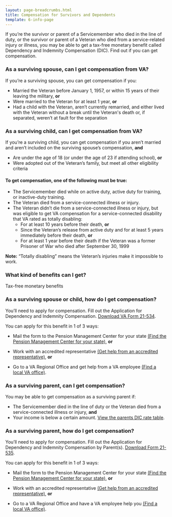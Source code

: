```yaml
---
layout: page-breadcrumbs.html
title: Compensation for Survivors and Dependents
template: 6-info-page
---
```


If you’re the survivor or parent of a Servicemember who died in the line of duty, or the survivor or parent of a Veteran who died from a service-related injury or illness, you may be able to get a tax-free monetary benefit called Dependency and Indemnity Compensation (DIC). Find out if you can get compensation. 

<div class="call-out" markdown="0">

### As a surviving spouse, can I get compensation from VA?

If you’re a surviving spouse, you can get compensation if you:
- Married the Veteran before January 1, 1957, or within 15 years of their leaving the military, **or**
- Were married to the Veteran for at least 1 year, **or**
- Had a child with the Veteran, aren’t currently remarried, and either lived with the Veteran without a break until the Veteran's death or, if separated, weren’t at fault for the separation

</div>

<div class="call-out" markdown="0">

### As a surviving child, can I get compensation from VA?

If you’re a surviving child, you can get compensation if you aren’t married and aren’t included on the surviving spouse’s compensation, **and**
- Are under the age of 18 (or under the age of 23 if attending school), **or**
- Were adopted out of the Veteran’s family, but meet all other eligibility criteria

</div>

#### To get compensation, one of the following must be true:

- The Servicemember died while on active duty, active duty for training, or inactive-duty training.
- The Veteran died from a service-connected illness or injury.
- The Veteran didn’t die from a service-connected illness or injury, but was eligible to get VA compensation for a service-connected disability that VA rated as totally disabling: 
  - For at least 10 years before their death, **or**
  - Since the Veteran’s release from active duty and for at least 5 years immediately before their death, **or**
  - For at least 1 year before their death if the Veteran was a former Prisoner of War who died after September 30, 1999

**Note:** “Totally disabling” means the Veteran’s injuries make it impossible to work.

<div class="call-out" markdown="0">

### What kind of benefits can I get?

Tax-free monetary benefits

</div>

### As a surviving spouse or child, how do I get compensation? 

You’ll need to apply for compensation. Fill out the Application for Dependency and Indemnity Compensation. [Download VA Form 21-534](http://www.vba.va.gov/pubs/forms/VBA-21-534-ARE.pdf). 

You can apply for this benefit in 1 of 3 ways:

- Mail the form to the Pension Management Center for your state [(Find the Pension Management Center for your state)](http://www.benefits.va.gov/PENSION/resources-contact.asp), **or**

- Work with an accredited representative [(Get help from an accredited representative)](https://www.vets.gov/disability-benefits/apply-for-benefits/help/index.html), **or**

- Go to a VA Regional Office and get help from a VA employee [(Find a local VA office)](/facilities/).


### As a surviving parent, can I get compensation?

You may be able to get compensation as a surviving parent if: 
- The Servicemember died in the line of duty or the Veteran died from a service-connected illness or injury, **and**
- Your income is below a certain amount. [View the parents DIC rate table]( http://benefits.va.gov/Pension/current_rates_Parents_DIC_pen.asp). 

### As a surviving parent, how do I get compensation? 

You’ll need to apply for compensation. Fill out the Application for Dependency and Indemnity Compensation by Parent(s). [Download Form 21-535](http://www.vba.va.gov/pubs/forms/VBA-21-535-ARE.pdf).

You can apply for this benefit in 1 of 3 ways:

- Mail the form to the Pension Management Center for your state [(Find the Pension Management Center for your state)](http://www.benefits.va.gov/PENSION/resources-contact.asp), **or**

- Work with an accredited representative [(Get help from an accredited representative)](https://www.vets.gov/disability-benefits/apply-for-benefits/help/index.html), **or**

- Go to a VA Regional Office and have a VA employee help you [(Find a local VA office)](/facilities/).




